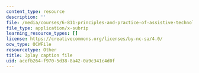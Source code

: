 ```yaml
---
content_type: resource
description: ''
file: /media/courses/6-811-principles-and-practice-of-assistive-technology-fall-2014/acefb264f9705d388a420a9c341c4d0f_x18bMLW4eO4.vtt
file_type: application/x-subrip
learning_resource_types: []
license: https://creativecommons.org/licenses/by-nc-sa/4.0/
ocw_type: OCWFile
resourcetype: Other
title: 3play caption file
uid: acefb264-f970-5d38-8a42-0a9c341c4d0f
---
```

